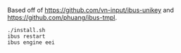 Based off of https://github.com/vn-input/ibus-unikey
and https://github.com/phuang/ibus-tmpl.

```shell
./install.sh
ibus restart
ibus engine eei
```
